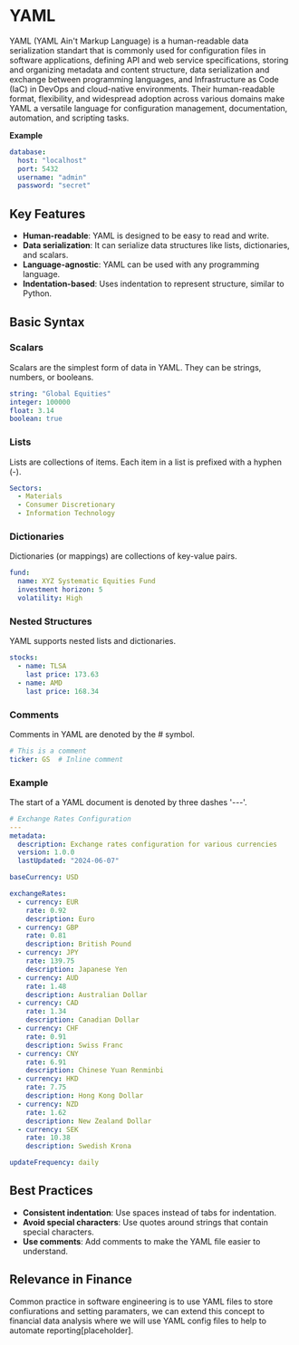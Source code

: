 # YAML

YAML (YAML Ain't Markup Language) is a human-readable data serialization standart that is commonly used for configuration files in software applications, defining API and web service specifications, storing and organizing metadata and content structure, data serialization and exchange between programming languages, and Infrastructure as Code (IaC) in DevOps and cloud-native environments. Their human-readable format, flexibility, and widespread adoption across various domains make YAML a versatile language for configuration management, documentation, automation, and scripting tasks.

**Example**
```yaml
database:
  host: "localhost"
  port: 5432
  username: "admin"
  password: "secret"
```

## Key Features

- **Human-readable**: YAML is designed to be easy to read and write.
- **Data serialization**: It can serialize data structures like lists, dictionaries, and scalars.
- **Language-agnostic**: YAML can be used with any programming language.
- **Indentation-based**: Uses indentation to represent structure, similar to Python.

## Basic Syntax

### Scalars

Scalars are the simplest form of data in YAML. They can be strings, numbers, or booleans.

```yaml
string: "Global Equities"
integer: 100000
float: 3.14
boolean: true
```
### Lists
Lists are collections of items. Each item in a list is prefixed with a hyphen (-).

```yaml
Sectors:
  - Materials
  - Consumer Discretionary
  - Information Technology
```

### Dictionaries
Dictionaries (or mappings) are collections of key-value pairs.
```yaml
fund:
  name: XYZ Systematic Equities Fund
  investment horizon: 5
  volatility: High
```

### Nested Structures
YAML supports nested lists and dictionaries.
```yaml
stocks:
  - name: TLSA
    last price: 173.63
  - name: AMD
    last price: 168.34
```
### Comments
Comments in YAML are denoted by the # symbol.

```yaml
# This is a comment
ticker: GS  # Inline comment
```

### Example
The start of a YAML document is denoted by three dashes '---'.

```yaml
# Exchange Rates Configuration
---
metadata:
  description: Exchange rates configuration for various currencies
  version: 1.0.0
  lastUpdated: "2024-06-07"

baseCurrency: USD

exchangeRates:
  - currency: EUR
    rate: 0.92
    description: Euro
  - currency: GBP
    rate: 0.81
    description: British Pound
  - currency: JPY
    rate: 139.75
    description: Japanese Yen
  - currency: AUD
    rate: 1.48
    description: Australian Dollar
  - currency: CAD
    rate: 1.34
    description: Canadian Dollar
  - currency: CHF
    rate: 0.91
    description: Swiss Franc
  - currency: CNY
    rate: 6.91
    description: Chinese Yuan Renminbi
  - currency: HKD
    rate: 7.75
    description: Hong Kong Dollar
  - currency: NZD
    rate: 1.62
    description: New Zealand Dollar
  - currency: SEK
    rate: 10.38
    description: Swedish Krona

updateFrequency: daily

```



## Best Practices
- **​Consistent indentation**​: Use spaces instead of tabs for indentation.
- **​Avoid special characters**​: Use quotes around strings that contain special characters.
-  **Use comments**​: Add comments to make the YAML file easier to understand.


## Relevance in Finance

Common practice in software engineering is to use YAML files to store confiurations and setting paramaters, we can extend this concept to financial data analysis where we will use YAML config files to help to automate reporting[placeholder].